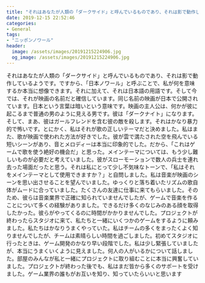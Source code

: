 ```yaml
---
title: "それはあなたが人類の「ダークサイド」と呼んでいるものであり、それは影で動作しているようです。"
date: 2019-12-15 22:52:46
categories:
- General
tags:
- "ニッポンノワール"
header:
  image: /assets/images/20191215224906.jpg
  og_image: /assets/images/20191215224906.jpg
---
```


それはあなたが人類の「ダークサイド」と呼んでいるものであり、それは影で動作しているようです。ですから、「日本ノワール」と呼ぶことで、私が何を意味するか本当に想像できます。それに加えて、それは日本語の用語です。そして今では、それが映画の名前だと確信しています。同じ名前の映画が日本で公開されています。日本という言葉は暗いという意味です。映画の主人公は、何かが彼に起こるまで普通の男のように見える男です。彼は「ダークナイト」になります。そして、まあ、彼はガールフレンドを含む彼の敵を殺します。それはかなり暴力的で怖いです。とにかく、私はそれが歌の正しいテーマだと決めました。私はまた、歌が映画で使われた方法が好きでした。彼が雲で満たされた空を飛んでいる短いシーンがあり、音とメロディーは本当に印象的でした。だから、「これはゲームで歌を使う絶好の機会だ」と思った。メインテーマについては、もう少し難しいものが必要だと考えていました。彼がスローモーションで数人の兵士を連れ去った場面だったと思う。それは私にとって少し不気味なトーンで、「私はそれをメインテーマとして使用できますか？」と自問しました。私は音楽が映画のシーンを思い出させることを望んでいました。ゆっくりと落ち着いたリズムの歌自体がムードに合っていました。たくさんの友達に仕事に来てもらいました。そのため、彼らは音楽業界で正確に知られていませんでしたが、ゲームで音楽を作ることについて多くの経験がありました。できるだけ多くのなじみのある顔を取得したかった。彼らがやってくるのに時間がかかりませんでした。プロジェクトが終わったらスタジオに来て、私たちと一緒にいくつかのゲームをするように頼みました。私たちはかなりうまくやっていた。私はチームの多くをまったくよく知りませんでしたが、チームは素晴らしい時間を過ごしました。初めてスタジオに行ったときは、ゲーム開発のかなり早い段階でした。私は少し緊張していましたが、本当にうまくいくように見えました。何人の人がいるかについて話しました。部屋のみんなが私と一緒にプロジェクトに取り組むことに本当に興奮していました。プロジェクトが終わった後でも、私はまだ皆から多くのサポートを受けました。ゲーム業界の誰もがお互いを知り、知っていたらいいと思います
